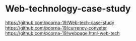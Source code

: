 # Web-technology-case-study
https://github.com/poorna-19/Web-tech-case-study
https://github.com/poorna-19/currency-conveter
https://github.com/poorna-19/webpage.html-web-tech


